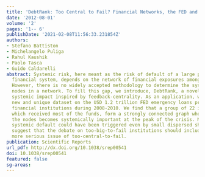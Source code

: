```yaml
---
title: 'DebtRank: Too Central to Fail? Financial Networks, the FED and Systemic Risk'
date: '2012-08-01'
volume: '2'
pages: '1-- 6'
publishDate: '2021-02-08T11:56:33.231854Z'
authors:
- Stefano Battiston
- Michelangelo Puliga
- Rahul Kaushik
- Paolo Tasca
- Guido Caldarelli
abstract: Systemic risk, here meant as the risk of default of a large portion of the
  financial system, depends on the network of financial exposures among institutions.
  However, there is no widely accepted methodology to determine the systemically important
  nodes in a network. To fill this gap, we introduce, DebtRank, a novel measure of
  systemic impact inspired by feedback-centrality. As an application, we analyse a
  new and unique dataset on the USD 1.2 trillion FED emergency loans program to global
  financial institutions during 2008-2010. We find that a group of 22 institutions,
  which received most of the funds, form a strongly connected graph where each of
  the nodes becomes systemically important at the peak of the crisis. Moreover, a
  systemic default could have been triggered even by small dispersed shocks. The results
  suggest that the debate on too-big-to-fail institutions should include the even
  more serious issue of too-central-to-fail.
publication: Scientific Reports
url_pdf: http://dx.doi.org/10.1038/srep00541
doi: 10.1038/srep00541
featured: false
sg-areas:
---
```

